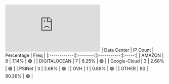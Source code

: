 ![Diagramm](https://github.com/obajay/StateSync-snapshots/blob/main/Projects/Kyve/1/README.md)
| Data Center | IP Count | Percentage | Freq |
|:------------:|:--------:|:-----------:|:-----:|
| AMAZON | 8 | 7.14% | 🟢 |
| DIGITALOCEAN | 7 | 6.25% | 🟢 |
| Google-Cloud | 3 | 2.68% | 🟢 |
| PSINet | 3 | 2.68% | 🟢 |
| OVH | 1 | 0.89% | 🟢 |
| OTHER | 90 | 80.36% | 🟢 |
